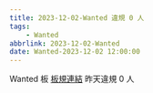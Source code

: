 ```yaml
---
title: 2023-12-02-Wanted 違規 0 人
tags:
    - Wanted
abbrlink: 2023-12-02-Wanted
date: Wanted-2023-12-02 12:00:00
---
```

Wanted 板 [板規連結](https://www.ptt.cc/bbs/Wanted/M.1608829773.A.D3B.html)
昨天違規 0 人

